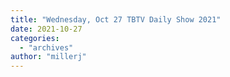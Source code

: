 ```yaml
---
title: "Wednesday, Oct 27 TBTV Daily Show 2021"
date: 2021-10-27
categories: 
  - "archives"
author: "millerj"
---
```



